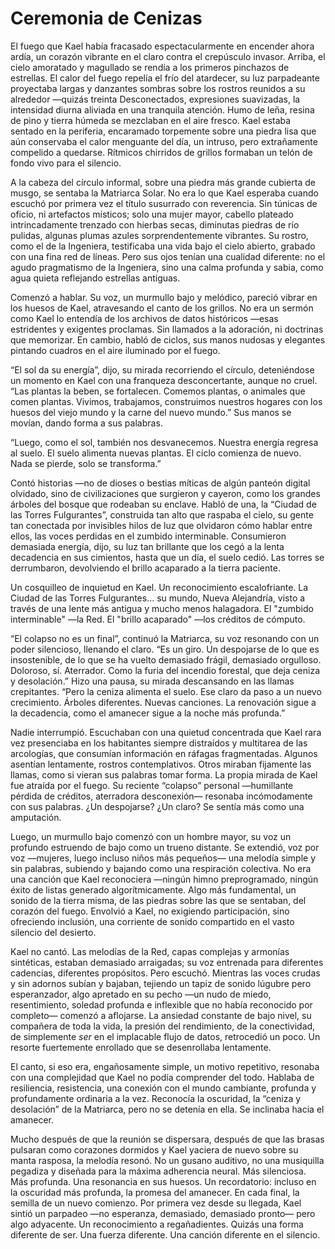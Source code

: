 # Ceremonia de Cenizas

El fuego que Kael había fracasado espectacularmente en encender ahora ardía, un corazón vibrante en el claro contra el crepúsculo invasor. Arriba, el cielo amoratado y magullado se rendía a los primeros pinchazos de estrellas. El calor del fuego repelía el frío del atardecer, su luz parpadeante proyectaba largas y danzantes sombras sobre los rostros reunidos a su alrededor —quizás treinta Desconectados, expresiones suavizadas, la intensidad diurna aliviada en una tranquila atención. Humo de leña, resina de pino y tierra húmeda se mezclaban en el aire fresco. Kael estaba sentado en la periferia, encaramado torpemente sobre una piedra lisa que aún conservaba el calor menguante del día, un intruso, pero extrañamente compelido a quedarse. Rítmicos chirridos de grillos formaban un telón de fondo vivo para el silencio.

A la cabeza del círculo informal, sobre una piedra más grande cubierta de musgo, se sentaba la Matriarca Solar. No era lo que Kael esperaba cuando escuchó por primera vez el título susurrado con reverencia. Sin túnicas de oficio, ni artefactos místicos; solo una mujer mayor, cabello plateado intrincadamente trenzado con hierbas secas, diminutas piedras de río pulidas, algunas plumas azules sorprendentemente vibrantes. Su rostro, como el de la Ingeniera, testificaba una vida bajo el cielo abierto, grabado con una fina red de líneas. Pero sus ojos tenían una cualidad diferente: no el agudo pragmatismo de la Ingeniera, sino una calma profunda y sabia, como agua quieta reflejando estrellas antiguas.

Comenzó a hablar. Su voz, un murmullo bajo y melódico, pareció vibrar en los huesos de Kael, atravesando el canto de los grillos. No era un sermón como Kael lo entendía de los archivos de datos históricos —esas estridentes y exigentes proclamas. Sin llamados a la adoración, ni doctrinas que memorizar. En cambio, habló de ciclos, sus manos nudosas y elegantes pintando cuadros en el aire iluminado por el fuego.

“El sol da su energía”, dijo, su mirada recorriendo el círculo, deteniéndose un momento en Kael con una franqueza desconcertante, aunque no cruel. “Las plantas la beben, se fortalecen. Comemos plantas, o animales que comen plantas. Vivimos, trabajamos, construimos nuestros hogares con los huesos del viejo mundo y la carne del nuevo mundo.” Sus manos se movían, dando forma a sus palabras.

“Luego, como el sol, también nos desvanecemos. Nuestra energía regresa al suelo. El suelo alimenta nuevas plantas. El ciclo comienza de nuevo. Nada se pierde, solo se transforma.”

Contó historias —no de dioses o bestias míticas de algún panteón digital olvidado, sino de civilizaciones que surgieron y cayeron, como los grandes árboles del bosque que rodeaban su enclave. Habló de una, la “Ciudad de las Torres Fulgurantes”, construida tan alto que raspaba el cielo, su gente tan conectada por invisibles hilos de luz que olvidaron cómo hablar entre ellos, las voces perdidas en el zumbido interminable. Consumieron demasiada energía, dijo, su luz tan brillante que los cegó a la lenta decadencia en sus cimientos, hasta que un día, el suelo cedió. Las torres se derrumbaron, devolviendo el brillo acaparado a la tierra paciente.

Un cosquilleo de inquietud en Kael. Un reconocimiento escalofriante. La Ciudad de las Torres Fulgurantes… su mundo, Nueva Alejandría, visto a través de una lente más antigua y mucho menos halagadora. El "zumbido interminable" —la Red. El "brillo acaparado" —los créditos de cómputo.

“El colapso no es un final”, continuó la Matriarca, su voz resonando con un poder silencioso, llenando el claro. “Es un giro. Un despojarse de lo que es insostenible, de lo que se ha vuelto demasiado frágil, demasiado orgulloso. Doloroso, sí. Aterrador. Como la furia del incendio forestal, que deja ceniza y desolación.” Hizo una pausa, su mirada descansando en las llamas crepitantes. “Pero la ceniza alimenta el suelo. Ese claro da paso a un nuevo crecimiento. Árboles diferentes. Nuevas canciones. La renovación sigue a la decadencia, como el amanecer sigue a la noche más profunda.”

Nadie interrumpió. Escuchaban con una quietud concentrada que Kael rara vez presenciaba en los habitantes siempre distraídos y multitarea de las arcologías, que consumían información en ráfagas fragmentadas. Algunos asentían lentamente, rostros contemplativos. Otros miraban fijamente las llamas, como si vieran sus palabras tomar forma. La propia mirada de Kael fue atraída por el fuego. Su reciente “colapso” personal —humillante pérdida de créditos, aterradora desconexión— resonaba incómodamente con sus palabras. ¿Un despojarse? ¿Un claro? Se sentía más como una amputación.

Luego, un murmullo bajo comenzó con un hombre mayor, su voz un profundo estruendo de bajo como un trueno distante. Se extendió, voz por voz —mujeres, luego incluso niños más pequeños— una melodía simple y sin palabras, subiendo y bajando como una respiración colectiva. No era una canción que Kael reconociera —ningún himno preprogramado, ningún éxito de listas generado algorítmicamente. Algo más fundamental, un sonido de la tierra misma, de las piedras sobre las que se sentaban, del corazón del fuego. Envolvió a Kael, no exigiendo participación, sino ofreciendo inclusión, una corriente de sonido compartido en el vasto silencio del desierto.

Kael no cantó. Las melodías de la Red, capas complejas y armonías sintéticas, estaban demasiado arraigadas; su voz entrenada para diferentes cadencias, diferentes propósitos. Pero escuchó. Mientras las voces crudas y sin adornos subían y bajaban, tejiendo un tapiz de sonido lúgubre pero esperanzador, algo apretado en su pecho —un nudo de miedo, resentimiento, soledad profunda e inflexible que no había reconocido por completo— comenzó a aflojarse. La ansiedad constante de bajo nivel, su compañera de toda la vida, la presión del rendimiento, de la conectividad, de simplemente *ser* en el implacable flujo de datos, retrocedió un poco. Un resorte fuertemente enrollado que se desenrollaba lentamente.

El canto, si eso era, engañosamente simple, un motivo repetitivo, resonaba con una complejidad que Kael no podía comprender del todo. Hablaba de resiliencia, resistencia, una conexión con el mundo cambiante, profunda y profundamente ordinaria a la vez. Reconocía la oscuridad, la “ceniza y desolación” de la Matriarca, pero no se detenía en ella. Se inclinaba hacia el amanecer.

Mucho después de que la reunión se dispersara, después de que las brasas pulsaran como corazones dormidos y Kael yaciera de nuevo sobre su manta rasposa, la melodía resonó. No un gusano auditivo, no una musiquilla pegadiza y diseñada para la máxima adherencia neural. Más silenciosa. Más profunda. Una resonancia en sus huesos. Un recordatorio: incluso en la oscuridad más profunda, la promesa del amanecer. En cada final, la semilla de un nuevo comienzo. Por primera vez desde su llegada, Kael sintió un parpadeo —no esperanza, demasiado, demasiado pronto— pero algo adyacente. Un reconocimiento a regañadientes. Quizás una forma diferente de ser. Una fuerza diferente. Una canción diferente en el silencio.
